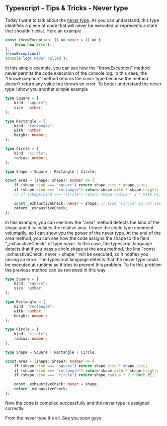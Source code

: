 ## Typescript - Tips & Tricks - Never type

Today I want to talk about the [never type](https://www.typescriptlang.org/docs/handbook/2/narrowing.html#the-never-type).
As you can understand, this type identifies a piece of code that will never be executed or represents a state that shouldn’t exist.
Here an example
```ts
const throwException: () => never = () => {
    throw new Error();
};
throwException()
console.log('never called');
```
In this simple example, you can see how the "throwException" method never permits the code execution of the console.log. In this case, the "throwException" method returns the _never_ type because the method doesn't return any value but throws an error.
To better understand the never type I show you another simple example
```ts
type Square = {
    kind: "square";
    size: number;
};

type Rectangle = {
    kind: "rectangle";
    with: number;
    height: number;
};

type Circle = {
    kind: "circle";
    radius: number;
};

type Shape = Square | Rectangle | Circle;

const area = (shape: Shape): number => {
    if (shape.kind === "square") return shape.size * shape.size;
    if (shape.kind === "rectangle") return shape.with * shape.height;
    // if (shape.kind === "circle") return shape.radius * 2 * Math.PI;

    const _exhaustiveCheck: never = shape; // Type 'Circle' is not assignable to type 'never'.
    return _exhaustiveCheck;
};
```
In this example, you can see how the "area" method detects the kind of the shape and it calculates the relative area.
I leave the circle type comment voluntarily, so I can show you the power of the never type.
At the end of the area method, you can see how the code assigns the shape to the field "_exhaustiveCheck" of type _never_. In this case, the typescript language detects that if you pass a circle shape at the area method, the line "const _exhaustiveCheck: never = shape;" will be executed, so it notifies you raising an error. The typescript language detects that the never type could be executed at runtime so it tries to prevent this problem.
To fix this problem the previous method can be reviewed in this way
```ts
type Square = {
    kind: "square";
    size: number;
};

type Rectangle = {
    kind: "rectangle";
    with: number;
    height: number;
};

type Circle = {
    kind: "circle";
    radius: number;
};

type Shape = Square | Rectangle | Circle;

const area = (shape: Shape): number => {
    if (shape.kind === "square") return shape.size * shape.size;
    if (shape.kind === "rectangle") return shape.with * shape.height;
    if (shape.kind === "circle") return shape.radius * 2 * Math.PI;

    const _exhaustiveCheck: never = shape;
    return _exhaustiveCheck;
};
```
Now the code is compiled successfully and the never type is assigned correctly.

From the never type it's all.
See you soon guys